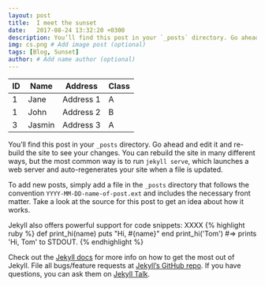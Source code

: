 ```yaml
---
layout: post
title:  I meet the sunset
date:   2017-08-24 13:32:20 +0300
description: You’ll find this post in your `_posts` directory. Go ahead and edit it and re-build the site to see your changes. # Add post description (optional)
img: cs.png # Add image post (optional)
tags: [Blog, Sunset]
author: # Add name author (optional)
---
```




<head>
  <link rel="stylesheet" href="//cdnjs.cloudflare.com/ajax/libs/datatables/1.10.12/css/dataTables.bootstrap.min.css" />
  <link rel="stylesheet" href="https://cdn.datatables.net/buttons/1.2.1/css/buttons.bootstrap.min.css" type="text/css" />
</head>

  <div class="container-fluid">
    <table class="datatable table table-hover table-bordered">
      <thead>
        <tr>
          <th>ID</th>
          <th>Name</th>
          <th>Address</th>
          <th>Class</th>
        </tr>
      </thead>
      <tfoot>
      </tfoot>
      <tbody>
        <tr>
          <td>1</td>
          <td>Jane</td>
          <td>Address 1</td>
          <td>A</td>
        </tr>
        <tr>
          <td>1</td>
          <td>John</td>
          <td>Address 2</td>
          <td>B</td>
        </tr>
        <tr>
          <td>3</td>
          <td>Jasmin</td>
          <td>Address 3</td>
          <td>A</td>
        </tr>
      </tbody>
    </table>
  </div>
  
  <script src="//code.jquery.com/jquery-1.11.3.min.js"></script>
  <script src="//cdn.datatables.net/1.10.12/js/jquery.dataTables.min.js"></script>
  <script src="//cdn.datatables.net/1.10.12/js/dataTables.bootstrap.min.js"></script>
  <!-- Responsive extension -->
  <!--<script src="https://cdn.datatables.net/responsive/2.1.0/js/responsive.bootstrap.min.js"></script>-->
  <!-- Buttons extension -->
  <script src="//cdn.datatables.net/buttons/1.2.1/js/dataTables.buttons.min.js"></script>
  <script src="//cdn.datatables.net/buttons/1.2.1/js/buttons.bootstrap.min.js"></script>
  <script src="//cdnjs.cloudflare.com/ajax/libs/jszip/2.5.0/jszip.min.js"></script>
  <script src="//cdn.datatables.net/buttons/1.2.1/js/buttons.html5.min.js"></script>

You’ll find this post in your `_posts` directory. Go ahead and edit it and re-build the site to see your changes. You can rebuild the site in many different ways, but the most common way is to run `jekyll serve`, which launches a web server and auto-regenerates your site when a file is updated.

To add new posts, simply add a file in the `_posts` directory that follows the convention `YYYY-MM-DD-name-of-post.ext` and includes the necessary front matter. Take a look at the source for this post to get an idea about how it works.

Jekyll also offers powerful support for code snippets:
XXXX
{% highlight ruby %}
def print_hi(name)
  puts "Hi, #{name}"
end
print_hi('Tom')
#=> prints 'Hi, Tom' to STDOUT.
{% endhighlight %}

Check out the [Jekyll docs][jekyll-docs] for more info on how to get the most out of Jekyll. File all bugs/feature requests at [Jekyll’s GitHub repo][jekyll-gh]. If you have questions, you can ask them on [Jekyll Talk][jekyll-talk].

[jekyll-docs]: https://jekyllrb.com/docs/home
[jekyll-gh]:   https://github.com/jekyll/jekyll
[jekyll-talk]: https://talk.jekyllrb.com/

